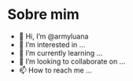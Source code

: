 # Sobre mim
- 👋 Hi, I’m @armyluana
- 👀 I’m interested in ...
- 🌱 I’m currently learning ...
- 💞️ I’m looking to collaborate on ...
- 📫 How to reach me ...

<!---
armyluana/armyluana is a ✨ special ✨ repository because its `README.md` (this file) appears on your GitHub profile.
You can click the Preview link to take a look at your changes.
--->

